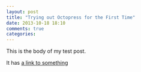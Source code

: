 ```yaml
---
layout: post
title: "Trying out Octopress for the First Time"
date: 2013-10-18 18:10
comments: true
categories:
---
```


This is the body of my test post.

It has [a link to something][1]

[1]: http://colinmccloskey.com/ "Colin's floating head"

